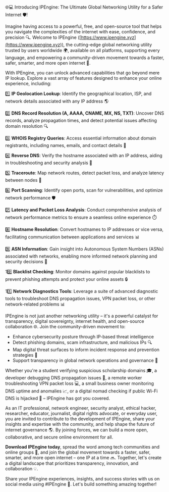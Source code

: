 🌐💻 Introducing IPEngine: The Ultimate Global Networking Utility for a Safer Internet 🛡️!

Imagine having access to a powerful, free, and open-source tool that helps you navigate the complexities of the internet with ease, confidence, and precision 🔍. Welcome to IPEngine ([https://www.ipengine.xyz](https://www.ipengine.xyz)), the cutting-edge global networking utility trusted by users worldwide 🌍, available on all platforms, supporting every language, and empowering a community-driven movement towards a faster, safer, smarter, and more open internet 🚀.

With IPEngine, you can unlock advanced capabilities that go beyond mere IP lookup. Explore a vast array of features designed to enhance your online experience, including:

1️⃣ **IP Geolocation Lookup**: Identify the geographical location, ISP, and network details associated with any IP address 🌎

2️⃣ **DNS Record Resolution (A, AAAA, CNAME, MX, NS, TXT)**: Uncover DNS records, analyze propagation times, and detect potential issues affecting domain resolution 🔍

3️⃣ **WHOIS Registry Queries**: Access essential information about domain registrants, including names, emails, and contact details 📝

4️⃣ **Reverse DNS**: Verify the hostname associated with an IP address, aiding in troubleshooting and security analysis 👥

5️⃣ **Traceroute**: Map network routes, detect packet loss, and analyze latency between nodes 🔴

6️⃣ **Port Scanning**: Identify open ports, scan for vulnerabilities, and optimize network performance 🛡️

7️⃣ **Latency and Packet Loss Analysis**: Conduct comprehensive analysis of network performance metrics to ensure a seamless online experience ⏱️

8️⃣ **Hostname Resolution**: Convert hostnames to IP addresses or vice versa, facilitating communication between applications and services 📊

9️⃣ **ASN Information**: Gain insight into Autonomous System Numbers (ASNs) associated with networks, enabling more informed network planning and security decisions 🔑

10️⃣ **Blacklist Checking**: Monitor domains against popular blacklists to prevent phishing attempts and protect your online assets 🔒

11️⃣ **Network Diagnostics Tools**: Leverage a suite of advanced diagnostic tools to troubleshoot DNS propagation issues, VPN packet loss, or other network-related problems 📊

IPEngine is not just another networking utility – it's a powerful catalyst for transparency, digital sovereignty, internet health, and open-source collaboration 🌐. Join the community-driven movement to:

* Enhance cybersecurity posture through IP-based threat intelligence
* Detect phishing domains, scam infrastructure, and malicious IPs 🔍
* Map digital threat surfaces to inform incident response and prevention strategies 🚨
* Support transparency in global network operations and governance 👥

Whether you're a student verifying suspicious scholarship domains 🎓, a developer debugging DNS propagation issues 🤖, a remote worker troubleshooting VPN packet loss 💻, a small business owner monitoring DNS uptime and anomalies 📈, or a digital nomad checking if public Wi-Fi DNS is hijacked 🚀 – IPEngine has got you covered.

As an IT professional, network engineer, security analyst, ethical hacker, researcher, educator, journalist, digital rights advocate, or everyday user, you are invited to contribute to the development of IPEngine, share your insights and expertise with the community, and help shape the future of internet governance 🌎. By joining forces, we can build a more open, collaborative, and secure online environment for all.

**Download IPEngine today**, spread the word among tech communities and online groups 📢, and join the global movement towards a faster, safer, smarter, and more open internet – one IP at a time 🔜. Together, let's create a digital landscape that prioritizes transparency, innovation, and collaboration 💡.

Share your IPEngine experiences, insights, and success stories with us on social media using #IPEngine 📱. Let's build something amazing together!